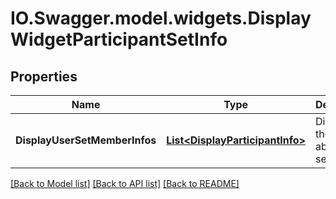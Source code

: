 # IO.Swagger.model.widgets.DisplayWidgetParticipantSetInfo
## Properties

Name | Type | Description | Notes
------------ | ------------- | ------------- | -------------
**DisplayUserSetMemberInfos** | [**List&lt;DisplayParticipantInfo&gt;**](DisplayParticipantInfo.md) | Displays the info about user set | [optional] 

[[Back to Model list]](../README.md#documentation-for-models) [[Back to API list]](../README.md#documentation-for-api-endpoints) [[Back to README]](../README.md)

